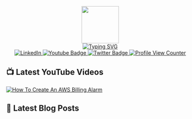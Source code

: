 <!-- Intro Section  -->
<div id="intro-img" align="center">
<a href="#"><img src="https://emojis.slackmojis.com/emojis/images/1531849430/4246/blob-sunglasses.gif?1531849430" width=100></a>
</div>
<div id="about-me" align="center">
<a href="https://git.io/typing-svg"><img src="https://readme-typing-svg.demolab.com?font=Roboto+Condensed&weight=500&size=25&duration=4000&pause=500&color=EB5775&center=true&vCenter=true&width=550&lines=Hi%2C+I+am+Suriya+Tasmim+Disha;It's+nice+to+meet+you!;I+am+a+full+stack+web+and+app+developer" alt="Typing SVG" /></a>
</div>

<!-- Social Media -->
<div id="social-media-badges" align="center">
<a href="https://www.linkedin.com/in/suriya-tasmim-disha/">
  <img src="https://img.shields.io/badge/LinkedIn-blue?style=for-the-badge&logo=linkedin&logoColor=white" alt="LinkedIn">
  </a>
   <a href="https://www.youtube.com/channel/UC6n_v98g89xYfeyzpLj84JQ">
    <img src="https://img.shields.io/badge/YouTube-red?style=for-the-badge&logo=youtube&logoColor=white" alt="Youtube Badge">
  </a>
  <a href="https://twitter.com/SuriyaDisha">
    <img src="https://img.shields.io/badge/Twitter-blue?style=for-the-badge&logo=twitter&logoColor=white" alt="Twitter Badge">
  </a>
  <a href="#">
    <img src="https://komarev.com/ghpvc/?username=SuriyaTasmimDisha&style=for-the-badge&color=red" alt="Profile View Counter">
  </a>
</div>

<!-- Youtube Video Cards  -->
## 📺 Latest YouTube Videos
<!-- BEGIN YOUTUBE-CARDS -->
<a href="https://www.youtube.com/watch?v=xR22JuhWfcI"><img src="https://ytcards.demolab.com/?id=xR22JuhWfcI&title=How+To+Create+An+AWS+Billing+Alarm&lang=en&timestamp=1670519402&background_color=%230d1117&title_color=%23ffffff&stats_color=%23dedede&width=250&duration=493" alt="How To Create An AWS Billing Alarm" title="How To Create An AWS Billing Alarm"></a>
<!-- END YOUTUBE-CARDS -->

<!-- Latest Blog Posts -->
## 📝 Latest Blog Posts
<!-- BLOG-POST-LIST:START -->
<!-- BLOG-POST-LIST:END -->
